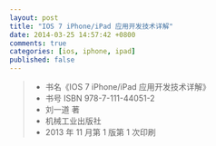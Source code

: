 ```yaml
---
layout: post
title: "IOS 7 iPhone/iPad 应用开发技术详解"
date: 2014-03-25 14:57:42 +0800
comments: true
categories: [ios, iphone, ipad]
published: false
---
```


































> * 书名《IOS 7 iPhone/iPad 应用开发技术详解》
> * 书号 ISBN 978-7-111-44051-2
> * 刘一道 著
> * 机械工业出版社
> * 2013 年 11 月第 1 版第 1 次印刷